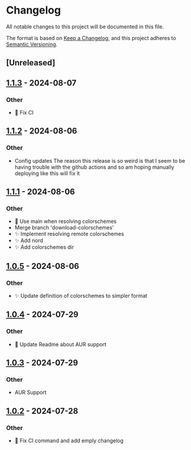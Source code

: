 # Changelog
All notable changes to this project will be documented in this file.

The format is based on [Keep a Changelog](https://keepachangelog.com/en/1.0.0/),
and this project adheres to [Semantic Versioning](https://semver.org/spec/v2.0.0.html).

## [Unreleased]

## [1.1.3](https://github.com/TaylorBeeston/image-colorizer/compare/v1.1.2...v1.1.3) - 2024-08-07

### Other
- :green_heart: Fix CI

## [1.1.2](https://github.com/TaylorBeeston/image-colorizer/compare/v1.1.1...v1.1.2) - 2024-08-06

### Other
- Config updates
The reason this release is so weird is that I seem to be having trouble with the github actions and
so am hoping manually deploying like this will fix it

## [1.1.1](https://github.com/TaylorBeeston/image-colorizer/compare/v1.1.0...v1.1.1) - 2024-08-06

### Other
- :bug: Use main when resolving colorschemes
- Merge branch 'download-colorschemes'
- :sparkles: Implement resolving remote colorschemes
- :sparkles: Add nord
- :sparkles: Add colorschemes dir

## [1.0.5](https://github.com/TaylorBeeston/image-colorizer/compare/v1.0.4...v1.0.5) - 2024-08-06

### Other
- :sparkles: Update definition of colorschemes to simpler format

## [1.0.4](https://github.com/TaylorBeeston/image-colorizer/compare/v1.0.3...v1.0.4) - 2024-07-29

### Other
- :memo: Update Readme about AUR support

## [1.0.3](https://github.com/TaylorBeeston/image-colorizer/compare/v1.0.2...v1.0.3) - 2024-07-29

### Other
- AUR Support

## [1.0.2](https://github.com/TaylorBeeston/image-colorizer/compare/v1.0.1...v1.0.2) - 2024-07-28

### Other
- :green_heart: Fix CI command and add emply changelog
